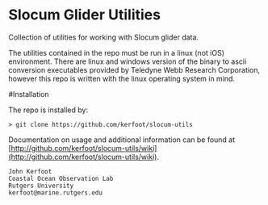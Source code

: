 Slocum Glider Utilities
========================

Collection of utilities for working with Slocum glider data.

The utilities contained in the repo must be run in a linux (not iOS)
environment.  There are linux and windows version of the  binary to ascii
conversion executables provided by Teledyne Webb Research Corporation,
however this repo is written with the linux operating system in mind.

#Installation

The repo is installed by:

    > git clone https://github.com/kerfoot/slocum-utils

Documentation on usage and additional information can be found at [http://github.com/kerfoot/slocum-utils/wiki](http://github.com/kerfoot/slocum-utils/wiki).

    John Kerfoot
    Coastal Ocean Observation Lab
    Rutgers University
    kerfoot@marine.rutgers.edu
